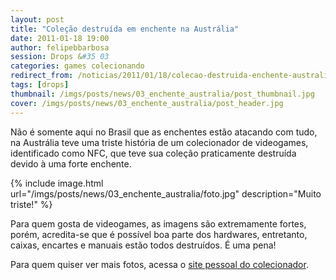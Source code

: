 ```yaml
---
layout: post
title: "Coleção destruída em enchente na Austrália"
date: 2011-01-18 19:00
author: felipebbarbosa
session: Drops &#35 03
categories: games colecionando
redirect_from: /noticias/2011/01/18/colecao-destruida-enchente-australia.html
tags: [drops]
thumbnail: /imgs/posts/news/03_enchente_australia/post_thumbnail.jpg
cover: /imgs/posts/news/03_enchente_australia/post_header.jpg
---
```


Não é somente aqui no Brasil que as enchentes estão atacando com tudo, na Austrália teve uma triste
história de um colecionador de videogames, identificado como NFC, que teve sua coleção praticamente
destruída devido à uma forte enchente.

<!--more-->

{% include image.html url="/imgs/posts/news/03_enchente_australia/foto.jpg" description="Muito triste!" %}

Para quem gosta de videogames, as imagens são extremamente fortes, porém, acredita-se que é possível
boa parte dos hardwares, entretanto, caixas, encartes e manuais estão todos destruídos. É uma pena!

Para quem quiser ver mais fotos, acessa o [site pessoal do colecionador](http://goo.gl/GUEcT).
